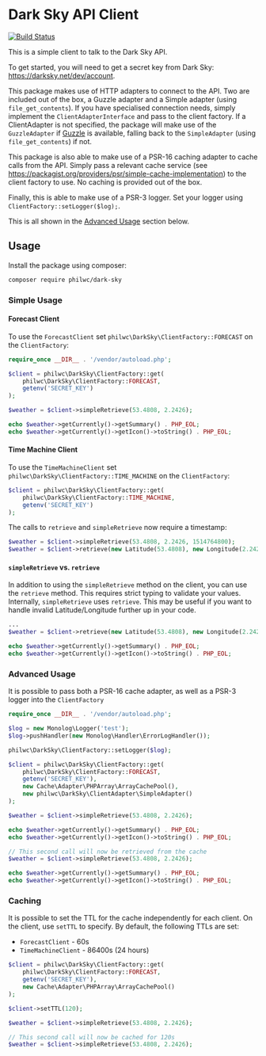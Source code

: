 # Dark Sky API Client

[![Build Status](https://travis-ci.org/philwc/dark-sky.svg?branch=master)](https://travis-ci.org/philwc/dark-sky)

This is a simple client to talk to the Dark Sky API.

To get started, you will need to get a secret key from Dark Sky: https://darksky.net/dev/account.

This package makes use of HTTP adapters to connect to the API. Two are included out of the box,
a Guzzle adapter and a Simple adapter (using `file_get_contents`). If you have specialised
connection needs, simply implement the `ClientAdapterInterface` and pass to the client factory. 
If a ClientAdapter is not specified, the package will make use of the `GuzzleAdapter` if 
[Guzzle](http://guzzlephp.org/) is available, falling back to the `SimpleAdapter` (using `file_get_contents`)
if not.

This package is also able to make use of a PSR-16 caching adapter to cache calls from the API.
Simply pass a relevant cache service (see https://packagist.org/providers/psr/simple-cache-implementation) 
to the client factory to use. No caching is provided out of the box.

Finally, this is able to make use of a PSR-3 logger. Set your logger using `ClientFactory::setLogger($log);`.

This is all shown in the [Advanced Usage](#advanced-usage) section below.

## Usage

Install the package using composer:

```bash
composer require philwc/dark-sky
```

### Simple Usage

#### Forecast Client
To use the `ForecastClient` set `philwc\DarkSky\ClientFactory::FORECAST` on the `ClientFactory`:
 
```php
require_once __DIR__ . '/vendor/autoload.php';

$client = philwc\DarkSky\ClientFactory::get(
    philwc\DarkSky\ClientFactory::FORECAST, 
    getenv('SECRET_KEY')
);

$weather = $client->simpleRetrieve(53.4808, 2.2426);

echo $weather->getCurrently()->getSummary() . PHP_EOL;
echo $weather->getCurrently()->getIcon()->toString() . PHP_EOL;
```
#### Time Machine Client

To use the `TimeMachineClient` set  `philwc\DarkSky\ClientFactory::TIME_MACHINE` on the `ClientFactory`:

```php
$client = philwc\DarkSky\ClientFactory::get(
    philwc\DarkSky\ClientFactory::TIME_MACHINE, 
    getenv('SECRET_KEY')
);
```

The calls to `retrieve` and `simpleRetrieve` now require a timestamp:

```php
$weather = $client->simpleRetrieve(53.4808, 2.2426, 1514764800);
$weather = $client->retrieve(new Latitude(53.4808), new Longitude(2.2426), new DateTimeImmutable('2018-01-01 00:00:00'));
```

#### `simpleRetrieve` vs. `retrieve`

In addition to using the `simpleRetrieve` method on the client, 
you can use the `retrieve` method. This requires strict typing to validate 
your values. Internally, `simpleRetrieve` uses `retrieve`. This may be useful if
you want to handle invalid Latitude/Longitude further up in your code.

```php
...
$weather = $client->retrieve(new Latitude(53.4808), new Longitude(2.2426));

echo $weather->getCurrently()->getSummary() . PHP_EOL;
echo $weather->getCurrently()->getIcon()->toString() . PHP_EOL;
``` 

### Advanced Usage
It is possible to pass both a PSR-16 cache adapter, as well as a PSR-3 logger into the `ClientFactory`

```php
require_once __DIR__ . '/vendor/autoload.php';

$log = new Monolog\Logger('test');
$log->pushHandler(new Monolog\Handler\ErrorLogHandler());

philwc\DarkSky\ClientFactory::setLogger($log);

$client = philwc\DarkSky\ClientFactory::get(
    philwc\DarkSky\ClientFactory::FORECAST, 
    getenv('SECRET_KEY'), 
    new Cache\Adapter\PHPArray\ArrayCachePool(), 
    new philwc\DarkSky\ClientAdapter\SimpleAdapter()
);

$weather = $client->simpleRetrieve(53.4808, 2.2426);

echo $weather->getCurrently()->getSummary() . PHP_EOL;
echo $weather->getCurrently()->getIcon()->toString() . PHP_EOL;

// This second call will now be retrieved from the cache
$weather = $client->simpleRetrieve(53.4808, 2.2426);

echo $weather->getCurrently()->getSummary() . PHP_EOL;
echo $weather->getCurrently()->getIcon()->toString() . PHP_EOL;
```

### Caching

It is possible to set the TTL for the cache independently for each client. On the client, 
use `setTTL` to specify. By default, the following TTLs are set:

- `ForecastClient` - 60s
- `TimeMachineClient` - 86400s (24 hours)

```php
$client = philwc\DarkSky\ClientFactory::get(
    philwc\DarkSky\ClientFactory::FORECAST,
    getenv('SECRET_KEY'),
    new Cache\Adapter\PHPArray\ArrayCachePool()
);

$client->setTTL(120);

$weather = $client->simpleRetrieve(53.4808, 2.2426);

// This second call will now be cached for 120s
$weather = $client->simpleRetrieve(53.4808, 2.2426);
```
